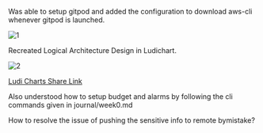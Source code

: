 Was able to setup gitpod and added the configuration to download aws-cli whenever gitpod is launched.

![1](https://github.com/bhanumalhotra123/aws-bootcamp-cruddur-2023/assets/144083659/a6553859-1406-4f99-b94e-b5e2eba86a73)




Recreated Logical Architecture Design in Ludichart.

![2](https://github.com/bhanumalhotra123/aws-bootcamp-cruddur-2023/assets/144083659/2f2b6c85-0b39-4edf-aab5-8cee7e5297f1)


[Ludi Charts Share Link](https://lucid.app/lucidchart/29a2bc3b-92f6-4cd1-ae2f-5296873b761b/edit?invitationId=inv_64938dd2-b1c3-4b51-b837-3ad8d5dfba80)


Also understood how to setup budget and alarms by following the cli commands given in journal/week0.md



How to resolve the issue of pushing the sensitive info to remote bymistake?
